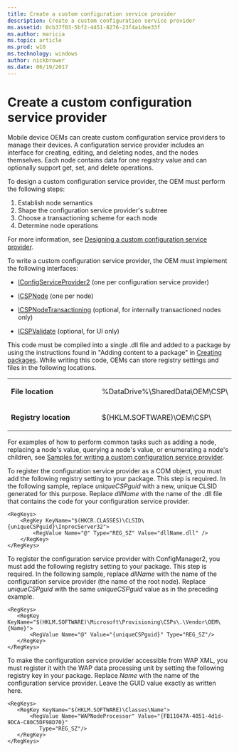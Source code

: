 ```yaml
---
title: Create a custom configuration service provider
description: Create a custom configuration service provider
ms.assetid: 0cb37f03-5bf2-4451-8276-23f4a1dee33f
ms.author: maricia
ms.topic: article
ms.prod: w10
ms.technology: windows
author: nickbrower
ms.date: 06/19/2017
---
```


# Create a custom configuration service provider

Mobile device OEMs can create custom configuration service providers to manage their devices. A configuration service provider includes an interface for creating, editing, and deleting nodes, and the nodes themselves. Each node contains data for one registry value and can optionally support get, set, and delete operations.

To design a custom configuration service provider, the OEM must perform the following steps:

1.  Establish node semantics
2.  Shape the configuration service provider's subtree
3.  Choose a transactioning scheme for each node
4.  Determine node operations

For more information, see [Designing a custom configuration service provider](design-a-custom-windows-csp.md).

To write a custom configuration service provider, the OEM must implement the following interfaces:

-   [IConfigServiceProvider2](iconfigserviceprovider2.md) (one per configuration service provider)

-   [ICSPNode](icspnode.md) (one per node)

-   [ICSPNodeTransactioning](icspnodetransactioning.md) (optional, for internally transactioned nodes only)

-   [ICSPValidate](icspvalidate.md) (optional, for UI only)

This code must be compiled into a single .dll file and added to a package by using the instructions found in "Adding content to a package" in [Creating packages](https://msdn.microsoft.com/en-us/library/windows/hardware/dn756642). While writing this code, OEMs can store registry settings and files in the following locations.

<table>
<colgroup>
<col width="50%" />
<col width="50%" />
</colgroup>
<tbody>
<tr class="odd">
<td><p><strong>File location</strong></p></td>
<td><p>%DataDrive%\SharedData\OEM\CSP\</p></td>
</tr>
<tr class="even">
<td><p><strong>Registry location</strong></p></td>
<td><p>$(HKLM.SOFTWARE)\OEM\CSP\</p></td>
</tr>
</tbody>
</table>


For examples of how to perform common tasks such as adding a node, replacing a node's value, querying a node's value, or enumerating a node's children, see [Samples for writing a custom configuration service provider](samples-for-writing-a-custom-configuration-service-provider.md).

To register the configuration service provider as a COM object, you must add the following registry setting to your package. This step is required. In the following sample, replace *uniqueCSPguid* with a new, unique CLSID generated for this purpose. Replace *dllName* with the name of the .dll file that contains the code for your configuration service provider.

``` syntax
<RegKeys>
    <RegKey KeyName="$(HKCR.CLASSES)\CLSID\{uniqueCSPguid}\InprocServer32">
        <RegValue Name="@" Type="REG_SZ" Value="dllName.dll" />
    </RegKey>
</RegKeys>
```

To register the configuration service provider with ConfigManager2, you must add the following registry setting to your package. This step is required. In the following sample, replace *dllName* with the name of the configuration service provider (the name of the root node). Replace *uniqueCSPguid* with the same *uniqueCSPguid* value as in the preceding example.

``` syntax
<RegKeys>
   <RegKey KeyName="$(HKLM.SOFTWARE)\Microsoft\Provisioning\CSPs\.\Vendor\OEM\{Name}">
       <RegValue Name="@" Value="{uniqueCSPguid}" Type="REG_SZ"/>
   </RegKey>
</RegKeys>
```

To make the configuration service provider accessible from WAP XML, you must register it with the WAP data processing unit by setting the following registry key in your package. Replace *Name* with the name of the configuration service provider. Leave the GUID value exactly as written here.

``` syntax
<RegKeys>
   <RegKey KeyName="$(HKLM.SOFTWARE)\Classes\Name">
       <RegValue Name="WAPNodeProcessor" Value="{FB11047A-4051-4d1d-9DCA-C80C5DF98D70}" 
          Type="REG_SZ"/>
   </RegKey>
</RegKeys>
```

 






